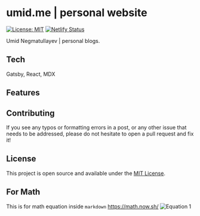 # umid.me | personal website

[![License: MIT](https://img.shields.io/badge/License-MIT-blue.svg)](https://opensource.org/licenses/MIT) [![Netlify Status](https://api.netlify.com/api/v1/badges/0a51d0e9-f611-4dd8-887f-fc1889e68540/deploy-status)](https://app.netlify.com/teams/undigitals/sites) 

Umid Negmatullayev | personal blogs. 

## Tech 

Gatsby, React, MDX

## Features

<!-- - Posts and pages in Markdown
- Tags and categories
- Night mode
- DOS mode (404)
- Code theme (starring [New Moon](https://taniarascia.github.io/new-moon))
- Sass (starring [Primitive](https://taniarascia.github.io/primitive))
- Comments (custom API) -->

## Contributing

If you see any typos or formatting errors in a post, or any other issue that needs to be addressed, please do not hesitate to open a pull request and fix it!

<!-- ## Acknowledgements

- Ruben Harutyunyan - [Gatsby Advanced Starter](https://github.com/vagr9k/gatsby-advanced-starter/)
- Muhammad Muhsin - [Using React Context API with Gatsby](https://www.gatsbyjs.org/blog/2019-01-31-using-react-context-api-with-gatsby/)
- Thomas Frössman - [ExitWP](https://github.com/thomasf/exitwp) - WordPress XML to Markdown

## Author

- [Tania Rascia](https://www.taniarascia.com)

<a href="https://patreon.com/taniarascia"><img src="https://img.shields.io/endpoint.svg?url=https://shieldsio-patreon.herokuapp.com/taniarascia&style=for-the-badge" alt="Patreon donate button" /> </a>

[![ko-fi](https://www.ko-fi.com/img/githubbutton_sm.svg)](https://ko-fi.com/F1F1GNP8) -->

## License

This project is open source and available under the [MIT License](LICENSE).

## For Math 

This is for math equation inside `markdown` https://math.now.sh/
![Equation 1](https://math.now.sh?from=\frac{1}{\Gamma(s)}\int_{0}^{\infty}\frac{u^{s-1}}{e^{u}-1}\mathrm{d}u)

